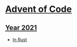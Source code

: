 # [Advent of Code](https://adventofcode.com/)

## [Year 2021](https://adventofcode.com/2021)

- [In Rust](https://github.com/matt2ology/advent-of-code-y2021-rust)
